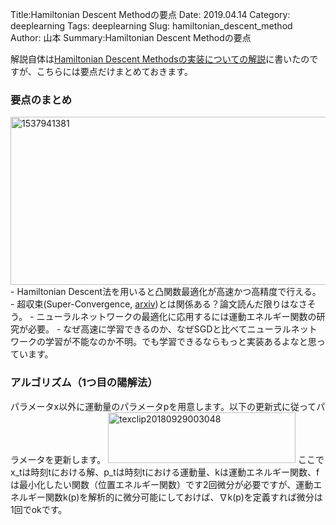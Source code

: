 Title:Hamiltonian Descent Methodの要点
Date: 2019.04.14
Category: deeplearning
Tags: deeplearning
Slug: hamiltonian_descent_method
Author: 山本
Summary:Hamiltonian Descent Methodの要点

解説自体は<a href="https://omedstu.jimdo.com/2018/09/26/hamiltonian-descent-methods%E3%81%AE%E5%AE%9F%E8%A3%85%E3%81%AB%E3%81%A4%E3%81%84%E3%81%A6%E3%81%AE%E8%A7%A3%E8%AA%AC/" target="_blank" rel="noopener">Hamiltonian Descent Methodsの実装についての解説</a>に書いたのですが、こちらには要点だけまとめておきます。

<h3>要点のまとめ</h3>

<img class="aligncenter size-full wp-image-170" src="https://pythonoum.files.wordpress.com/2018/09/1537941381.jpg" alt="1537941381" width="800" height="269" />
- Hamiltonian Descent法を用いると凸関数最適化が高速かつ高精度で行える。
- 超収束(Super-Convergence, <a href="https://arxiv.org/pdf/1708.07120.pdf">arxiv</a>)とは関係ある？論文読んだ限りはなさそう。
- ニューラルネットワークの最適化に応用するには運動エネルギー関数の研究が必要。
- なぜ高速に学習できるのか、なぜSGDと比べてニューラルネットワークの学習が不能なのか不明。でも学習できるならもっと実装あるよなと思っています。

<h3>アルゴリズム（1つ目の陽解法）</h3>

パラメータx以外に運動量のパラメータpを用意します。以下の更新式に従ってパラメータを更新します。
<img class="aligncenter size-medium wp-image-168" src="https://pythonoum.files.wordpress.com/2018/09/texclip20180929003048.png?w=600" alt="texclip20180929003048" width="300" height="81" />
ここでx_tは時刻tにおける解、p_tは時刻tにおける運動量、kは運動エネルギー関数、fは最小化したい関数（位置エネルギー関数）です2回微分が必要ですが、運動エネルギー関数k(p)を解析的に微分可能にしておけば、∇k(p)を定義すれば微分は1回でokです。

